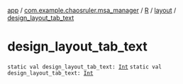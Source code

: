 [app](../../../index.md) / [com.example.chaosruler.msa_manager](../../index.md) / [R](../index.md) / [layout](index.md) / [design_layout_tab_text](.)

# design_layout_tab_text

`static val design_layout_tab_text: `[`Int`](https://kotlinlang.org/api/latest/jvm/stdlib/kotlin/-int/index.html)
`static val design_layout_tab_text: `[`Int`](https://kotlinlang.org/api/latest/jvm/stdlib/kotlin/-int/index.html)